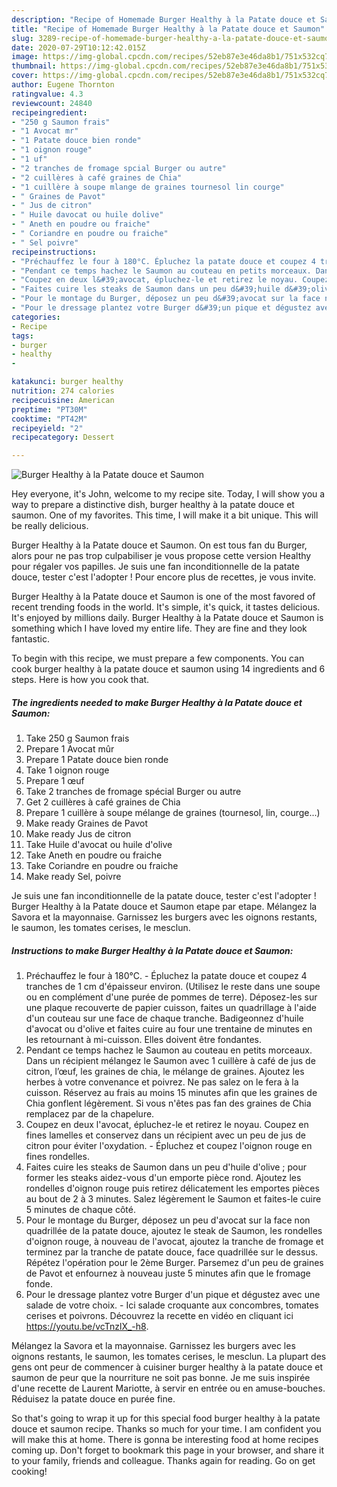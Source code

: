 ```yaml
---
description: "Recipe of Homemade Burger Healthy à la Patate douce et Saumon"
title: "Recipe of Homemade Burger Healthy à la Patate douce et Saumon"
slug: 3289-recipe-of-homemade-burger-healthy-a-la-patate-douce-et-saumon
date: 2020-07-29T10:12:42.015Z
image: https://img-global.cpcdn.com/recipes/52eb87e3e46da8b1/751x532cq70/burger-healthy-a-la-patate-douce-et-saumon-photo-principale-de-la-recette.jpg
thumbnail: https://img-global.cpcdn.com/recipes/52eb87e3e46da8b1/751x532cq70/burger-healthy-a-la-patate-douce-et-saumon-photo-principale-de-la-recette.jpg
cover: https://img-global.cpcdn.com/recipes/52eb87e3e46da8b1/751x532cq70/burger-healthy-a-la-patate-douce-et-saumon-photo-principale-de-la-recette.jpg
author: Eugene Thornton
ratingvalue: 4.3
reviewcount: 24840
recipeingredient:
- "250 g Saumon frais"
- "1 Avocat mr"
- "1 Patate douce bien ronde"
- "1 oignon rouge"
- "1 uf"
- "2 tranches de fromage spcial Burger ou autre"
- "2 cuillères à café graines de Chia"
- "1 cuillère à soupe mlange de graines tournesol lin courge"
- " Graines de Pavot"
- " Jus de citron"
- " Huile davocat ou huile dolive"
- " Aneth en poudre ou fraiche"
- " Coriandre en poudre ou fraiche"
- " Sel poivre"
recipeinstructions:
- "Préchauffez le four à 180°C. Épluchez la patate douce et coupez 4 tranches de 1 cm d&#39;épaisseur environ. (Utilisez le reste dans une soupe ou en complément d&#39;une purée de pommes de terre). Déposez-les sur une plaque recouverte de papier cuisson, faites un quadrillage à l&#39;aide d&#39;un couteau sur une face de chaque tranche. Badigeonnez d&#39;huile d&#39;avocat ou d&#39;olive et faites cuire au four une trentaine de minutes en les retournant à mi-cuisson. Elles doivent être fondantes."
- "Pendant ce temps hachez le Saumon au couteau en petits morceaux. Dans un récipient mélangez le Saumon avec 1 cuillère à café de jus de citron, l’œuf, les graines de chia, le mélange de graines. Ajoutez les herbes à votre convenance et poivrez. Ne pas salez on le fera à la cuisson. Réservez au frais au moins 15 minutes afin que les graines de Chia gonflent légèrement. Si vous n&#39;êtes pas fan des graines de Chia remplacez par de la chapelure."
- "Coupez en deux l&#39;avocat, épluchez-le et retirez le noyau. Coupez en fines lamelles et conservez dans un récipient avec un peu de jus de citron pour éviter l&#39;oxydation. Épluchez et coupez l&#39;oignon rouge en fines rondelles."
- "Faites cuire les steaks de Saumon dans un peu d&#39;huile d&#39;olive ; pour former les steaks aidez-vous d&#39;un emporte pièce rond. Ajoutez les rondelles d&#39;oignon rouge puis retirez délicatement les emportes pièces au bout de 2 à 3 minutes. Salez légèrement le Saumon et faites-le cuire 5 minutes de chaque côté."
- "Pour le montage du Burger, déposez un peu d&#39;avocat sur la face non quadrillée de la patate douce, ajoutez le steak de Saumon, les rondelles d&#39;oignon rouge, à nouveau de l&#39;avocat, ajoutez la tranche de fromage et terminez par la tranche de patate douce, face quadrillée sur le dessus. Répétez l&#39;opération pour le 2ème Burger. Parsemez d&#39;un peu de graines de Pavot et enfournez à nouveau juste 5 minutes afin que le fromage fonde."
- "Pour le dressage plantez votre Burger d&#39;un pique et dégustez avec une salade de votre choix. Ici salade croquante aux concombres, tomates cerises et poivrons. Découvrez la recette en vidéo en cliquant ici https://youtu.be/vcTnzlX_-h8."
categories:
- Recipe
tags:
- burger
- healthy
- 

katakunci: burger healthy  
nutrition: 274 calories
recipecuisine: American
preptime: "PT30M"
cooktime: "PT42M"
recipeyield: "2"
recipecategory: Dessert

---
```



![Burger Healthy à la Patate douce et Saumon](https://img-global.cpcdn.com/recipes/52eb87e3e46da8b1/751x532cq70/burger-healthy-a-la-patate-douce-et-saumon-photo-principale-de-la-recette.jpg)

Hey everyone, it's John, welcome to my recipe site. Today, I will show you a way to prepare a distinctive dish, burger healthy à la patate douce et saumon. One of my favorites. This time, I will make it a bit unique. This will be really delicious.

Burger Healthy à la Patate douce et Saumon. On est tous fan du Burger, alors pour ne pas trop culpabiliser je vous propose cette version Healthy pour régaler vos papilles. Je suis une fan inconditionnelle de la patate douce, tester c&#39;est l&#39;adopter ! Pour encore plus de recettes, je vous invite.

Burger Healthy à la Patate douce et Saumon is one of the most favored of recent trending foods in the world. It's simple, it's quick, it tastes delicious. It's enjoyed by millions daily. Burger Healthy à la Patate douce et Saumon is something which I have loved my entire life. They are fine and they look fantastic.


To begin with this recipe, we must prepare a few components. You can cook burger healthy à la patate douce et saumon using 14 ingredients and 6 steps. Here is how you cook that.

<!--inarticleads1-->

##### The ingredients needed to make Burger Healthy à la Patate douce et Saumon:

1. Take 250 g Saumon frais
1. Prepare 1 Avocat mûr
1. Prepare 1 Patate douce bien ronde
1. Take 1 oignon rouge
1. Prepare 1 œuf
1. Take 2 tranches de fromage spécial Burger ou autre
1. Get 2 cuillères à café graines de Chia
1. Prepare 1 cuillère à soupe mélange de graines (tournesol, lin, courge...)
1. Make ready  Graines de Pavot
1. Make ready  Jus de citron
1. Take  Huile d&#39;avocat ou huile d&#39;olive
1. Take  Aneth en poudre ou fraiche
1. Take  Coriandre en poudre ou fraiche
1. Make ready  Sel, poivre


Je suis une fan inconditionnelle de la patate douce, tester c&#39;est l&#39;adopter ! Burger Healthy à la Patate douce et Saumon etape par etape. Mélangez la Savora et la mayonnaise. Garnissez les burgers avec les oignons restants, le saumon, les tomates cerises, le mesclun. 

<!--inarticleads2-->

##### Instructions to make Burger Healthy à la Patate douce et Saumon:

1. Préchauffez le four à 180°C. - Épluchez la patate douce et coupez 4 tranches de 1 cm d&#39;épaisseur environ. (Utilisez le reste dans une soupe ou en complément d&#39;une purée de pommes de terre). Déposez-les sur une plaque recouverte de papier cuisson, faites un quadrillage à l&#39;aide d&#39;un couteau sur une face de chaque tranche. Badigeonnez d&#39;huile d&#39;avocat ou d&#39;olive et faites cuire au four une trentaine de minutes en les retournant à mi-cuisson. Elles doivent être fondantes.
1. Pendant ce temps hachez le Saumon au couteau en petits morceaux. Dans un récipient mélangez le Saumon avec 1 cuillère à café de jus de citron, l’œuf, les graines de chia, le mélange de graines. Ajoutez les herbes à votre convenance et poivrez. Ne pas salez on le fera à la cuisson. Réservez au frais au moins 15 minutes afin que les graines de Chia gonflent légèrement. Si vous n&#39;êtes pas fan des graines de Chia remplacez par de la chapelure.
1. Coupez en deux l&#39;avocat, épluchez-le et retirez le noyau. Coupez en fines lamelles et conservez dans un récipient avec un peu de jus de citron pour éviter l&#39;oxydation. - Épluchez et coupez l&#39;oignon rouge en fines rondelles.
1. Faites cuire les steaks de Saumon dans un peu d&#39;huile d&#39;olive ; pour former les steaks aidez-vous d&#39;un emporte pièce rond. Ajoutez les rondelles d&#39;oignon rouge puis retirez délicatement les emportes pièces au bout de 2 à 3 minutes. Salez légèrement le Saumon et faites-le cuire 5 minutes de chaque côté.
1. Pour le montage du Burger, déposez un peu d&#39;avocat sur la face non quadrillée de la patate douce, ajoutez le steak de Saumon, les rondelles d&#39;oignon rouge, à nouveau de l&#39;avocat, ajoutez la tranche de fromage et terminez par la tranche de patate douce, face quadrillée sur le dessus. Répétez l&#39;opération pour le 2ème Burger. Parsemez d&#39;un peu de graines de Pavot et enfournez à nouveau juste 5 minutes afin que le fromage fonde.
1. Pour le dressage plantez votre Burger d&#39;un pique et dégustez avec une salade de votre choix. - Ici salade croquante aux concombres, tomates cerises et poivrons. Découvrez la recette en vidéo en cliquant ici https://youtu.be/vcTnzlX_-h8.


Mélangez la Savora et la mayonnaise. Garnissez les burgers avec les oignons restants, le saumon, les tomates cerises, le mesclun. La plupart des gens ont peur de commencer à cuisiner burger healthy à la patate douce et saumon de peur que la nourriture ne soit pas bonne. Je me suis inspirée d&#39;une recette de Laurent Mariotte, à servir en entrée ou en amuse-bouches. Réduisez la patate douce en purée fine. 

So that's going to wrap it up for this special food burger healthy à la patate douce et saumon recipe. Thanks so much for your time. I am confident you will make this at home. There is gonna be interesting food at home recipes coming up. Don't forget to bookmark this page in your browser, and share it to your family, friends and colleague. Thanks again for reading. Go on get cooking!

